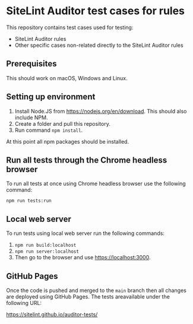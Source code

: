 # SiteLint Auditor test cases for rules

This repository contains test cases used for testing:

* SiteLint Auditor rules
* Other specific cases non-related directly to the SiteLint Auditor rules

## Prerequisites

This should work on macOS, Windows and Linux.

## Setting up environment

1. Install Node.JS from <https://nodejs.org/en/download>. This should also include NPM.
2. Create a folder and pull this repository.
3. Run command `npm install`.

At this point all npm packages should be installed.

## Run all tests through the Chrome headless browser

To run all tests at once using Chrome headless browser use the following command:

`npm run tests:run`

## Local web server

To run tests using local web server run the following commands:

1. `npm run build:localhost`
2. `npm run server:localhost`
3. Then go to the browser and use <https://localhost:3000>.

## GitHub Pages

Once the code is pushed and merged to the `main` branch then all changes are deployed using GitHub Pages. The tests areavailable under the following URL:

<https://sitelint.github.io/auditor-tests/>
